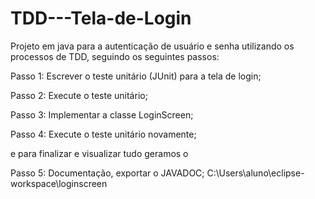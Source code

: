 # TDD---Tela-de-Login

Projeto em java para a autenticação de usuário e senha utilizando os processos de TDD, seguindo os seguintes passos:

Passo 1: Escrever o teste unitário (JUnit) para a tela de login;

Passo 2: Execute o teste unitário;

Passo 3: Implementar a classe LoginScreen;

Passo 4: Execute o teste unitário novamente;

e para finalizar e visualizar tudo geramos o

Passo 5: Documentação, exportar o JAVADOC;
C:\Users\aluno\eclipse-workspace\loginscreen
